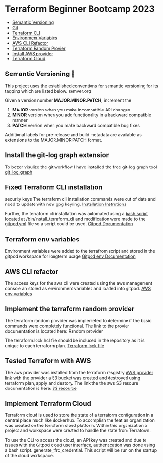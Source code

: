 # Terraform Beginner Bootcamp 2023

- [Semantic Versioning](#semantic-versioning-mage)
- [Git](#install-the-git-log-graph-extension)
- [Terraform CLI](#fixed-terraform-cli-installation)
- [Environment Variables](#terraform-env-variables)
- [AWS CLI Refactor](#aws-cli-refactor)
- [Terraform Random Provier](#implement-the-terraform-random-provider)
- [Install AWS provider](#tested-terraform-with-aws)
- [Terraform Cloud](#implement-terraform-cloud)

## Semantic Versioning :mage:

This project uses the  established conventions for semantic versioning for its tagging which are listed below.
[semver.org](https://semver.org/)

Given a version number **MAJOR.MINOR.PATCH**, increment the

   1. **MAJOR** version when you make incompatible API changes
   2. **MINOR** version when you add functionality in a backward compatible manner
   3. **PATCH** version when you make backward compatible bug fixes

Additional labels for pre-release and build metadata are available as extensions to the MAJOR.MINOR.PATCH format.

## Install the git-log graph extension

To better visulize the git workflow I have installed the free git-log graph tool
[git_log_graph](https://github.com/phil294/git-log--graph#readme)

## Fixed Terraform CLI installation
security keys
The terraform cli installation commands were out of date and need to update with new gpg keyring.
[Installation Instrutions](https://developer.hashicorp.com/terraform/tutorials/aws-get-started/install-cli) 

Further, the terraform cli installation was automated using a [bash script](./bin/install_terraform_cli) located at /bin/install_terraform_cli and modification were made to the [gitpod.yml](/.gitpod.yml) file so a script could be used.
[Gitpod Documentation](https://www.gitpod.io/docs/configure/workspaces/tasks#prebuild-and-new-workspaces)

## Terraform env variables

Environment variables were added to the terrafrom script and stored in the gitpod workspace for longterm usage
[Gitpod env Documentation](https://www.gitpod.io/docs/configure/projects/environment-variables#ways-of-setting-user-specific-environment-variables)

## AWS CLI refactor

The access keys for the aws cli were created using the aws management console an stored as environment variables and loaded into gitpod.
[AWS env variables](https://docs.aws.amazon.com/cli/latest/userguide/cli-configure-envvars.html)

## Implement the terraform random provider

The terraform random provider was implemeted to determine if the basic commands were completely functional.  The link to the provier documentation is located here: [Random provider](https://registry.terraform.io/providers/hashicorp/random/latest/docs)

The terraform.lock.hcl file should be included in the repository as it is unique to each terraform plan. [Terraform lock file](https://developer.hashicorp.com/terraform/language/files/dependency-lock#lock-file-location)

## Tested Terraform with AWS

The aws provider was installed from the terraform resgistry [AWS provider link](https://registry.terraform.io/providers/hashicorp/aws/latest/docs) with the provider a S3 bucket was created and destroyed using terraform plan, apply and destory.  The link the the aws S3 resoure documentation is here: [S3 resource](https://registry.terraform.io/providers/hashicorp/aws/latest/docs/resources/s3_bucket)

## Implement Terraform Cloud

Terraform cloud is used to store the state of a terraform configuration in a central place much like dockerhub. To accomplish the feat an organization was created on the terraform cloud platform.  Within this organization a project and workspace were created to handle the state from Terratown.  

To use the CLI to access the cloud, an API key was created and due to issues with the Gitpod cloud user interface, authentication was done using a bash script.
generate_tfrc_credential.  This script will be run on the startup of the cloud workspace.  